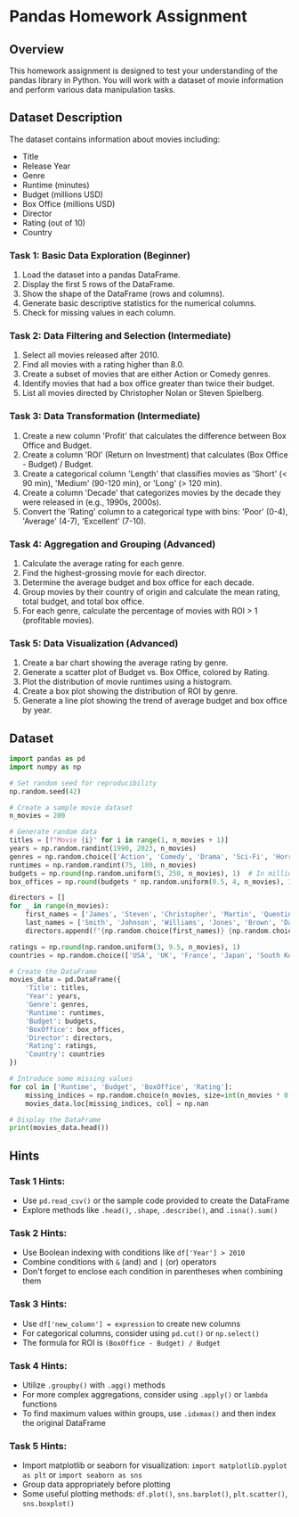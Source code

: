 # Pandas Homework Assignment

## Overview

This homework assignment is designed to test your understanding of the pandas library in Python. You will work with a dataset of movie information and perform various data manipulation tasks.

## Dataset Description

The dataset contains information about movies including:

- Title
- Release Year
- Genre
- Runtime (minutes)
- Budget (millions USD)
- Box Office (millions USD)
- Director
- Rating (out of 10)
- Country

<!-- ## TasksYou must complete these by physically going and taking pictures or collecting items:

✅ Get an autograph from a Starbucks employee on a Starbucks napkin

✅ Take a selfie at Fort Desoto

✅ Take a photo at The Canopy rooftop

✅ Take a photo on the pink streets wearing pink

✅ Find a funny sign on Beach Blvd S, Gulfport

✅ Snap an unusual mailbox in Gulfport

✅ Write down a Tropical Smoothie employee name

✅ Selfie at the boat launch at Clam Bayou

✅ Collect a coaster from Tiki Docs

✅ Picture on St. Pete Pier

✅ Visit Mazzaro’s Italian Market and get a receipt or photo

✅ Selfie on the Downtown Looper

✅ Selfie at the Downtown Market (Sat or Sun)

✅ Photo with a server at Ferg’s

✅ Picture of Red, White & Booze @ Pass-a-Grille

✅ Picture of fireworks -->

### Task 1: Basic Data Exploration (Beginner)

1. Load the dataset into a pandas DataFrame.
2. Display the first 5 rows of the DataFrame.
3. Show the shape of the DataFrame (rows and columns).
4. Generate basic descriptive statistics for the numerical columns.
5. Check for missing values in each column.

### Task 2: Data Filtering and Selection (Intermediate)

1. Select all movies released after 2010.
2. Find all movies with a rating higher than 8.0.
3. Create a subset of movies that are either Action or Comedy genres.
4. Identify movies that had a box office greater than twice their budget.
5. List all movies directed by Christopher Nolan or Steven Spielberg.

### Task 3: Data Transformation (Intermediate)

1. Create a new column 'Profit' that calculates the difference between Box Office and Budget.
2. Create a column 'ROI' (Return on Investment) that calculates (Box Office - Budget) / Budget.
3. Create a categorical column 'Length' that classifies movies as 'Short' (< 90 min), 'Medium' (90-120 min), or 'Long' (> 120 min).
4. Create a column 'Decade' that categorizes movies by the decade they were released in (e.g., 1990s, 2000s).
5. Convert the 'Rating' column to a categorical type with bins: 'Poor' (0-4), 'Average' (4-7), 'Excellent' (7-10).

### Task 4: Aggregation and Grouping (Advanced)

1. Calculate the average rating for each genre.
2. Find the highest-grossing movie for each director.
3. Determine the average budget and box office for each decade.
4. Group movies by their country of origin and calculate the mean rating, total budget, and total box office.
5. For each genre, calculate the percentage of movies with ROI > 1 (profitable movies).

### Task 5: Data Visualization (Advanced)

1. Create a bar chart showing the average rating by genre.
2. Generate a scatter plot of Budget vs. Box Office, colored by Rating.
3. Plot the distribution of movie runtimes using a histogram.
4. Create a box plot showing the distribution of ROI by genre.
5. Generate a line plot showing the trend of average budget and box office by year.

## Dataset

```python
import pandas as pd
import numpy as np

# Set random seed for reproducibility
np.random.seed(42)

# Create a sample movie dataset
n_movies = 200

# Generate random data
titles = [f"Movie {i}" for i in range(1, n_movies + 1)]
years = np.random.randint(1990, 2023, n_movies)
genres = np.random.choice(['Action', 'Comedy', 'Drama', 'Sci-Fi', 'Horror', 'Thriller', 'Romance'], n_movies)
runtimes = np.random.randint(75, 180, n_movies)
budgets = np.round(np.random.uniform(5, 250, n_movies), 1)  # In millions USD
box_offices = np.round(budgets * np.random.uniform(0.5, 4, n_movies), 1)  # In millions USD

directors = []
for _ in range(n_movies):
    first_names = ['James', 'Steven', 'Christopher', 'Martin', 'Quentin', 'David', 'Ridley', 'Sofia', 'Greta', 'Kathryn']
    last_names = ['Smith', 'Johnson', 'Williams', 'Jones', 'Brown', 'Davis', 'Miller', 'Wilson', 'Moore', 'Taylor']
    directors.append(f"{np.random.choice(first_names)} {np.random.choice(last_names)}")

ratings = np.round(np.random.uniform(3, 9.5, n_movies), 1)
countries = np.random.choice(['USA', 'UK', 'France', 'Japan', 'South Korea', 'India', 'Canada', 'Germany'], n_movies)

# Create the DataFrame
movies_data = pd.DataFrame({
    'Title': titles,
    'Year': years,
    'Genre': genres,
    'Runtime': runtimes,
    'Budget': budgets,
    'BoxOffice': box_offices,
    'Director': directors,
    'Rating': ratings,
    'Country': countries
})

# Introduce some missing values
for col in ['Runtime', 'Budget', 'BoxOffice', 'Rating']:
    missing_indices = np.random.choice(n_movies, size=int(n_movies * 0.05), replace=False)
    movies_data.loc[missing_indices, col] = np.nan

# Display the DataFrame
print(movies_data.head())
```

## Hints

### Task 1 Hints:

- Use `pd.read_csv()` or the sample code provided to create the DataFrame
- Explore methods like `.head()`, `.shape`, `.describe()`, and `.isna().sum()`

### Task 2 Hints:

- Use Boolean indexing with conditions like `df['Year'] > 2010`
- Combine conditions with `&` (and) and `|` (or) operators
- Don't forget to enclose each condition in parentheses when combining them

### Task 3 Hints:

- Use `df['new_column'] = expression` to create new columns
- For categorical columns, consider using `pd.cut()` or `np.select()`
- The formula for ROI is `(BoxOffice - Budget) / Budget`

### Task 4 Hints:

- Utilize `.groupby()` with `.agg()` methods
- For more complex aggregations, consider using `.apply()` or `lambda` functions
- To find maximum values within groups, use `.idxmax()` and then index the original DataFrame

### Task 5 Hints:

- Import matplotlib or seaborn for visualization: `import matplotlib.pyplot as plt` or `import seaborn as sns`
- Group data appropriately before plotting
- Some useful plotting methods: `df.plot()`, `sns.barplot()`, `plt.scatter()`, `sns.boxplot()`
